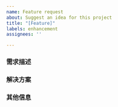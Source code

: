```yaml
---
name: Feature request
about: Suggest an idea for this project
title: "[Feature]"
labels: enhancement
assignees: ''

---
```


### 需求描述

<!--
详细地描述需求，让大家都能理解
-->

### 解决方案

<!--
如果你有解决方案，在这里清晰地阐述
-->

### 其他信息

<!--
如截图等其他信息可以贴在这里
-->
